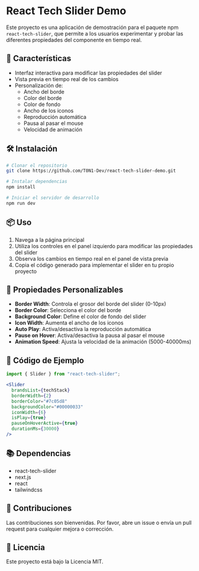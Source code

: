 # React Tech Slider Demo

Este proyecto es una aplicación de demostración para el paquete npm `react-tech-slider`, que permite a los usuarios experimentar y probar las diferentes propiedades del componente en tiempo real.

## 🚀 Características

- Interfaz interactiva para modificar las propiedades del slider
- Vista previa en tiempo real de los cambios
- Personalización de:
  - Ancho del borde
  - Color del borde
  - Color de fondo
  - Ancho de los iconos
  - Reproducción automática
  - Pausa al pasar el mouse
  - Velocidad de animación

## 🛠️ Instalación

```bash
# Clonar el repositorio
git clone https://github.com/T0N1-Dev/react-tech-slider-demo.git

# Instalar dependencias
npm install

# Iniciar el servidor de desarrollo
npm run dev
```

## 📦 Uso

1. Navega a la página principal
2. Utiliza los controles en el panel izquierdo para modificar las propiedades del slider
3. Observa los cambios en tiempo real en el panel de vista previa
4. Copia el código generado para implementar el slider en tu propio proyecto

## 🔧 Propiedades Personalizables

- **Border Width**: Controla el grosor del borde del slider (0-10px)
- **Border Color**: Selecciona el color del borde
- **Background Color**: Define el color de fondo del slider
- **Icon Width**: Aumenta el ancho de los iconos
- **Auto Play**: Activa/desactiva la reproducción automática
- **Pause on Hover**: Activa/desactiva la pausa al pasar el mouse
- **Animation Speed**: Ajusta la velocidad de la animación (5000-40000ms)

## 📝 Código de Ejemplo

```jsx
import { Slider } from "react-tech-slider";

<Slider
  brandsList={techStack}
  borderWidth={2}
  borderColor="#7c05d8"
  backgroundColor="#00000033"
  iconWidth={6}
  isPlay={true}
  pauseOnHoverActive={true}
  durationMs={30000}
/>
```

## 📚 Dependencias

- react-tech-slider
- next.js
- react
- tailwindcss

## 🤝 Contribuciones

Las contribuciones son bienvenidas. Por favor, abre un issue o envía un pull request para cualquier mejora o corrección.

## 📄 Licencia

Este proyecto está bajo la Licencia MIT. 